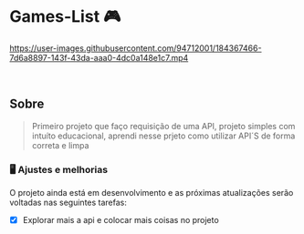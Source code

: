 # Games-List 🎮

https://user-images.githubusercontent.com/94712001/184367466-7d6a8897-143f-43da-aaa0-4dc0a148e1c7.mp4 

<br>

## Sobre

> Primeiro projeto que faço requisição de uma API, projeto simples com intuíto educacional, aprendi nesse prjeto como utilizar API´S de forma correta e limpa

### 🖥️ Ajustes e melhorias

O projeto ainda está em desenvolvimento e as próximas atualizações serão voltadas nas seguintes tarefas:

- [x] Explorar mais a api e colocar mais coisas no projeto
